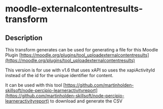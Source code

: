 # moodle-externalcontentresults-transform

## Description
This transform generates can be used for generating a file for this Moodle Plugin [https://moodle.org/plugins/tool_uploadexternalcontentresults](https://moodle.org/plugins/tool_uploadexternalcontentresults)

This version is for use with v1.6 that uses xAPI so uses the xapiActivityId instead of the id for the unique identifier for content.

It can be used with this tool [https://github.com/martinholden-skillsoft/node-percipio-learneractivityreport](https://github.com/martinholden-skillsoft/node-percipio-learneractivityreport) to download and generate the CSV
